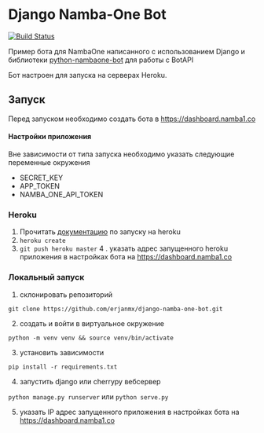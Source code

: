 # Django Namba-One Bot

[![Build Status](https://travis-ci.org/erjanmx/django-namba-one-bot.svg?branch=master)](https://travis-ci.org/erjanmx/django-namba-one-bot)

Пример бота для NambaOne написанного с использованием Django и библиотеки [python-nambaone-bot](https://github.com/erjanmx/python-nambaone-bot) для работы с BotAPI

Бот настроен для запуска на серверах Heroku.

## Запуск

Перед запуском необходимо создать бота в https://dashboard.namba1.co

#### Настройки приложения

Вне зависимости от типа запуска необходимо указать следующие переменные окружения

- SECRET_KEY
- APP_TOKEN
- NAMBA_ONE_API_TOKEN

### Heroku

1. Прочитать [документацию](https://devcenter.heroku.com/articles/git) по запуску на heroku 
2. `heroku create`
3. `git push heroku master`
4 .  указать адрес запущенного heroku приложения в настройках бота на https://dashboard.namba1.co

### Локальный запуск

1. склонировать репозиторий

`git clone https://github.com/erjanmx/django-namba-one-bot.git`

2. создать и войти в виртуальное окружение

`python -m venv venv && source venv/bin/activate`

3. установить зависимости

`pip install -r requirements.txt`

4. запустить django или cherrypy вебсервер

`python manage.py runserver` или `python serve.py`

5. указать IP адрес запущенного приложения в настройках бота на https://dashboard.namba1.co
